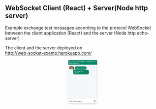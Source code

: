 ## WebSocket Client (React) + Server(Node http server)  

Example exchange test messages according to the protocol WebSocket between the client application (React) and the server (Node http echo-server)

The client and the server deployed on    
http://web-socket-examp.herokuapp.com/    


<p align="center">
  <img src="img/pict.png" width="100">
</p>